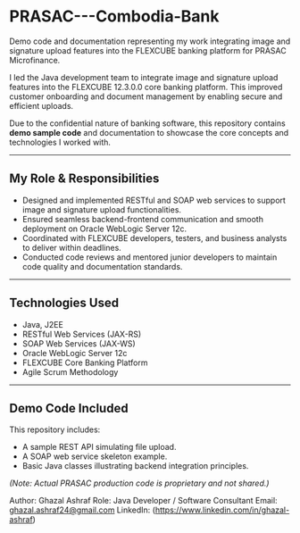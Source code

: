# PRASAC---Combodia-Bank
Demo code and documentation representing my work integrating image and signature upload features into the FLEXCUBE banking platform for PRASAC Microfinance.

I led the Java development team to integrate image and signature upload features into the FLEXCUBE 12.3.0.0 core banking platform. This improved customer onboarding and document management by enabling secure and efficient uploads.

Due to the confidential nature of banking software, this repository contains **demo sample code** and documentation to showcase the core concepts and technologies I worked with.

---

## My Role & Responsibilities

- Designed and implemented RESTful and SOAP web services to support image and signature upload functionalities.
- Ensured seamless backend-frontend communication and smooth deployment on Oracle WebLogic Server 12c.
- Coordinated with FLEXCUBE developers, testers, and business analysts to deliver within deadlines.
- Conducted code reviews and mentored junior developers to maintain code quality and documentation standards.

---

## Technologies Used

- Java, J2EE
- RESTful Web Services (JAX-RS)
- SOAP Web Services (JAX-WS)
- Oracle WebLogic Server 12c
- FLEXCUBE Core Banking Platform
- Agile Scrum Methodology

---

## Demo Code Included

This repository includes:

- A sample REST API simulating file upload.
- A SOAP web service skeleton example.
- Basic Java classes illustrating backend integration principles.

*(Note: Actual PRASAC production code is proprietary and not shared.)*

Author: Ghazal Ashraf
Role: Java Developer / Software Consultant
Email: ghazal.ashraf24@gmail.com
LinkedIn: (https://www.linkedin.com/in/ghazal-ashraf)
